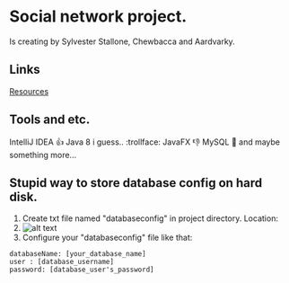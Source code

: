 # Social network project.

Is creating by Sylvester Stallone, Chewbacca and Aardvarky.

## Links
[Resources](https://drive.google.com/drive/folders/1MB7kTc6S8v_oU7GrIn9qBIVhq8pzi4Ga)

## Tools and etc.

IntelliJ IDEA :+1:
Java 8 i guess.. :trollface:
JavaFX :thumbsdown:
MySQL :muscle:
and maybe something more...

## Stupid way to store database config on hard disk.

1. Create txt file named "databaseconfig" in project directory. Location:
1. ![alt text](https://i.imgur.com/kd24ytK.png)
1. Configure your "databaseconfig" file like that:

```
databaseName: [your_database_name]
user : [database_username]
password: [database_user's_password]
```
